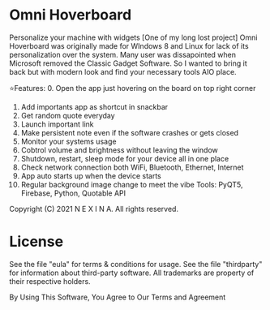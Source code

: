 # Omni Hoverboard 
Personalize your machine with widgets [One of my long lost project]
Omni Hoverboard was originally made for WIndows 8 and Linux for lack of its personalization over the system. Many user was dissapointed when Microsoft removed the Classic Gadget Software. So I wanted to bring it back but with modern look and find your necessary tools AIO place.

⭐Features:
0. Open the app just hovering on the board on top right corner
1.  Add importants app as shortcut in snackbar
2. Get random quote everyday
3. Launch important link
4. Make persistent note even if the software crashes or gets closed
5. Monitor your systems usage
6. Cobtrol volume and brightness without leaving the window
7. Shutdown, restart, sleep mode for your device all in one place
8. Check network connection both WiFi, Bluetooth, Ethernet, Internet
9. App auto starts up when the device starts
10. Regular background image change to meet the vibe
Tools: PyQT5, Firebase, Python, Quotable API

Copyright (C) 2021 N E X I N A.
All rights reserved.

# License
See the file "eula" for terms & conditions for usage.
See the file "thirdparty" for information about third-party software.
All trademarks are property of their respective holders.

By Using This Software, You Agree to Our Terms and Agreement 
